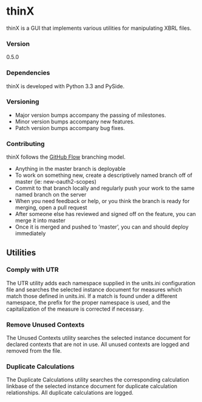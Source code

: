 thinX
=====

thinX is a GUI that implements various utilities for manipulating XBRL files.


### Version

0.5.0


### Dependencies

thinX is developed with Python 3.3 and PySide.


### Versioning

* Major version bumps accompany the passing of milestones.
* Minor version bumps accompany new features.
* Patch version bumps accompany bug fixes.


### Contributing

thinX follows the [GitHub Flow][1] branching model.

* Anything in the master branch is deployable
* To work on something new, create a descriptively named branch off of master (ie: new-oauth2-scopes)
* Commit to that branch locally and regularly push your work to the same named branch on the server
* When you need feedback or help, or you think the branch is ready for merging, open a pull request
* After someone else has reviewed and signed off on the feature, you can merge it into master
* Once it is merged and pushed to ‘master’, you can and should deploy immediately


Utilities
---------

### Comply with UTR

The UTR utility adds each namespace supplied in the units.ini configuration file and searches the selected instance document for measures which match those defined in units.ini. If a match is found under a different namespace, the prefix for the proper namespace is used, and the capitalization of the measure is corrected if necessary.

### Remove Unused Contexts

The Unused Contexts utility searches the selected instance document for declared contexts that are not in use. All unused contexts are logged and removed from the file.


### Duplicate Calculations

The Duplicate Calculations utility searches the corresponding calculation linkbase of the selected instance document for duplicate calculation relationships. All duplicate calculations are logged.


[1]: http://scottchacon.com/2011/08/31/github-flow.html
